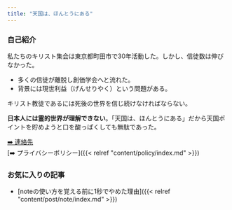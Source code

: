 ```yaml
---
title: "天国は、ほんとうにある"
---
```


### 自己紹介

私たちのキリスト集会は東京都町田市で30年活動した。しかし、信徒数は伸びなかった。

- 多くの信徒が離脱し創価学会へと流れた。
- 背景には現世利益（げんせりやく）という問題がある。

キリスト教徒であるには死後の世界を信じ続けなければならない。

**日本人には霊的世界が理解できない**。「天国は、ほんとうにある」だから天国ポイントを貯めようと口を酸っぱくしても無駄であった。

 <a href="mailto:fleshblock@gmail.com">➡️ 連絡先</a><br>
 [➡️ プライバシーポリシー]({{< relref "content/policy/index.md" >}})

 ### お気に入りの記事

 - [noteの使い方を覚える前に1秒でやめた理由]({{< relref "content/post/note/index.md" >}})